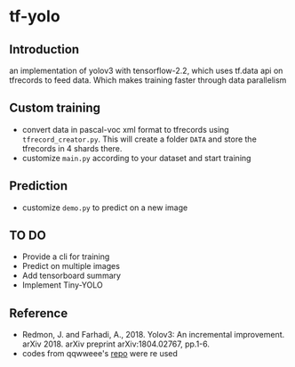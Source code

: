 # tf-yolo

## Introduction
an implementation of yolov3 with tensorflow-2.2, which uses tf.data api on tfrecords to feed data. Which makes training faster through data parallelism

## Custom training
- convert data in pascal-voc xml format to tfrecords using `tfrecord_creator.py`. This will create a folder `DATA` and store the tfrecords in 4 shards there.
- customize `main.py` according to your dataset and start training

## Prediction
- customize `demo.py` to predict on a new image

## TO DO
- Provide a cli for training
- Predict on multiple images
- Add tensorboard summary
- Implement Tiny-YOLO

## Reference
- Redmon, J. and Farhadi, A., 2018. Yolov3: An incremental improvement. arXiv 2018. arXiv preprint arXiv:1804.02767, pp.1-6.
- codes from qqwweee's [repo](https://github.com/qqwweee/keras-yolo3) were re used




